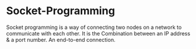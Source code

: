 # Socket-Programming
Socket programming is a way of connecting two nodes on a network to communicate with each other. It is the Combination between an IP address &amp; a port number. An end-to-end connection. 
